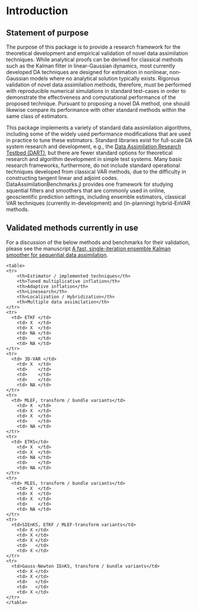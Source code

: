 # Introduction

## Statement of purpose

The purpose of this package is to provide a research framework for the theoretical
development and empirical validation of novel data assimilation techniques.
While analytical proofs can be derived for classical methods such as the Kalman filter
in linear-Gaussian dynamics, most currently developed DA
techniques are designed for estimation in nonlinear, non-Gaussian models where no
analytical solution typically exists.  Rigorous validation of novel data assimilation
methods, therefore, must be performed with reproducible numerical simulations in
standard test-cases in order to demonstrate the effectiveness and computational
performance of the proposed technique. Pursuant to proposing a novel DA method,
one should likewise compare its performance with other standard methods within
the same class of estimators.

This package implements a variety of standard data assimilation algorithms, including
some of the widely used performance modifications that are used in practice to tune
these estimators. Standard libraries exist for full-scale DA system research and
development, e.g., the
[Data Assimilation Research Testbed (DART)](https://dart.ucar.edu/), but
there are fewer standard options for theoretical research and algorithm development in
simple test systems. Many basic research frameworks, furthermore, do not include
standard operational techniques developed from classical VAR methods, due to the 
difficulty in constructing tangent linear and adjoint codes.
DataAssimilationBenchmarks.jl provides one framework for studying
squential filters and smoothers that are commonly used in online, geoscientific
prediction settings, including ensemble estimators, classical VAR techniques
(currently in-development) and (in-planning) hybrid-EnVAR methods. 

## Validated methods currently in use

For a discussion of the below methods and benchmarks for their validation, please
see the manuscript
[A fast, single-iteration ensemble Kalman smoother for sequential data
assimilation](https://gmd.copernicus.org/preprints/gmd-2021-306/).

```@raw html
<table>
<tr>
	<th>Estimator / implemented techniques</th>
	<th>Tuned multiplicative inflation</th>
	<th>Adaptive inflation</th>
	<th>Linesearch</th>
	<th>Localization / Hybridization</th>
	<th>Multiple data assimilation</th>
</tr>
<tr>
  <td> ETKF </td>
	<td> X  </td>
	<td> X  </td>
	<td> NA </td>
	<td>    </td>
	<td> NA </td>
</tr>
<tr>
  <td> 3D-VAR </td>
	<td> X  </td>
	<td>    </td>
	<td>    </td>
	<td>    </td>
	<td> NA </td>
</tr>
<tr>
  <td> MLEF, transform / bundle variants</td>
	<td> X  </td>
	<td> X  </td>
	<td> X  </td>
	<td>    </td>
	<td> NA </td>
</tr>
<tr>
  <td> ETKS</td>
	<td> X  </td>
	<td> X  </td>
	<td> NA </td>
	<td>    </td>
	<td> NA </td>
</tr>
<tr>
  <td> MLES, transform / bundle variants</td>
	<td> X  </td>
	<td> X  </td>
	<td> X  </td>
	<td>    </td>
	<td> NA </td>
</tr>
<tr>
  <td>SIEnKS, ETKF / MLEF-transform variants</td>
	<td> X </td>
	<td> X </td>
	<td> X </td>
	<td>   </td>
	<td> X </td>
</tr>
<tr>
  <td>Gauss-Newton IEnKS, transform / bundle variants</td>
	<td> X </td>
	<td> X </td>
	<td>   </td>
	<td>   </td>
	<td> X </td>
</tr>
</table>
```
